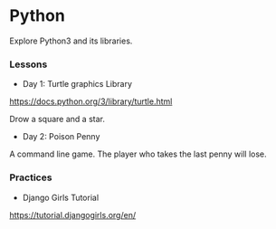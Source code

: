 # Python
Explore Python3 and its libraries.

### Lessons
- Day 1: Turtle graphics Library

https://docs.python.org/3/library/turtle.html

Drow a square and a star.


- Day 2: Poison Penny

A command line game. The player who takes the last penny will lose.


### Practices
- Django Girls Tutorial

https://tutorial.djangogirls.org/en/

